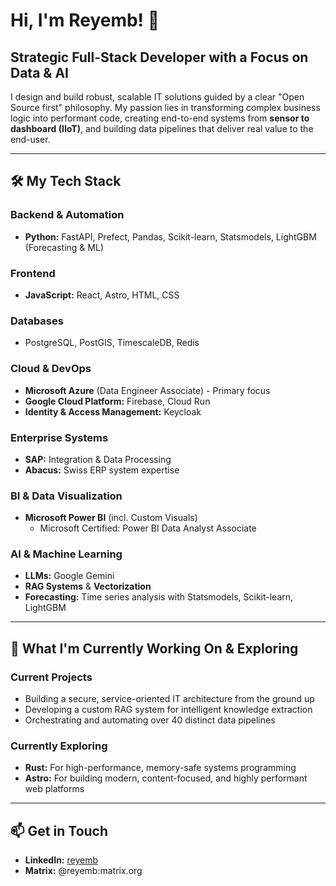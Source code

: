 # Hi, I'm Reyemb! 👋

## Strategic Full-Stack Developer with a Focus on Data & AI

I design and build robust, scalable IT solutions guided by a clear "Open Source first" philosophy. My passion lies in transforming complex business logic into performant code, creating end-to-end systems from **sensor to dashboard (IIoT)**, and building data pipelines that deliver real value to the end-user.

---

## 🛠️ My Tech Stack

### Backend & Automation
- **Python:** FastAPI, Prefect, Pandas, Scikit-learn, Statsmodels, LightGBM (Forecasting & ML)

### Frontend
- **JavaScript:** React, Astro, HTML, CSS

### Databases
- PostgreSQL, PostGIS, TimescaleDB, Redis

### Cloud & DevOps
- **Microsoft Azure** (Data Engineer Associate) - Primary focus
- **Google Cloud Platform:** Firebase, Cloud Run
- **Identity & Access Management:** Keycloak

### Enterprise Systems
- **SAP:** Integration & Data Processing
- **Abacus:** Swiss ERP system expertise

### BI & Data Visualization
- **Microsoft Power BI** (incl. Custom Visuals)
  - Microsoft Certified: Power BI Data Analyst Associate

### AI & Machine Learning
- **LLMs:** Google Gemini
- **RAG Systems** & **Vectorization**
- **Forecasting:** Time series analysis with Statsmodels, Scikit-learn, LightGBM

---

## 🌱 What I'm Currently Working On & Exploring

### Current Projects
- Building a secure, service-oriented IT architecture from the ground up
- Developing a custom RAG system for intelligent knowledge extraction
- Orchestrating and automating over 40 distinct data pipelines

### Currently Exploring
- **Rust:** For high-performance, memory-safe systems programming
- **Astro:** For building modern, content-focused, and highly performant web platforms

---

## 📫 Get in Touch

- **LinkedIn:** [reyemb](https://www.linkedin.com/in/reyemb/)
- **Matrix:** @reyemb:matrix.org
